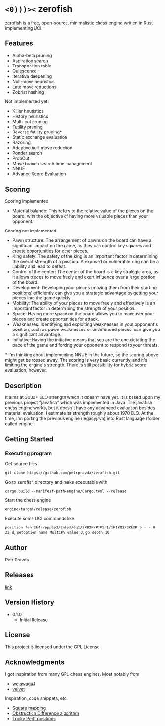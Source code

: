 # `<0)))><`   zerofish

zerofish is a free, open-source, minimalistic chess engine written in Rust implementing UCI.

## Features
* Alpha-beta pruning
* Aspiration search
* Transposition table
* Quiescence
* Iterative deepening
* Null-move heuristics
* Late move reductions
* Zobrist hashing

Not implemented yet:
* Killer heuristics
* History heuristics
* Multi-cut pruning
* Futility pruning
* Reverse futility pruning* 
* Static exchange evaluation
* Razoring
* Adaptive null-move reduction
* Ponder search
* ProbCut
* Move branch search time management
* NNUE
* Advance Score Evaluation

## Scoring
Scoring implemented
* Material balance: This refers to the relative value of the pieces on the board, with the objective of having more valuable pieces than your opponent.

Scoring not implemented
* Pawn structure: The arrangement of pawns on the board can have a significant impact on the game, as they can control key squares and create opportunities for other pieces.
* King safety: The safety of the king is an important factor in determining the overall strength of a position. A exposed or vulnerable king can be a liability and lead to defeat.
* Control of the center: The center of the board is a key strategic area, as it allows pieces to move freely and exert influence over a large portion of the board.
* Development: Developing your pieces (moving them from their starting positions) efficiently can give you a strategic advantage by getting your pieces into the game quickly.
* Mobility: The ability of your pieces to move freely and effectively is an important factor in determining the strength of your position.
* Space: Having more space on the board allows you to maneuver your pieces and create opportunities for attack.
* Weaknesses: Identifying and exploiting weaknesses in your opponent's position, such as pawn weaknesses or undefended pieces, can give you a significant advantage.
* Initiative: Having the initiative means that you are the one dictating the pace of the game and forcing your opponent to respond to your threats.

\* I'm thinking about implementing NNUE in the future, so the scoring above might get be tossed away.
The scoring is very basic currently, and it's limiting the engine's strength. There is still possibility for hybrid score evaluation, however.

## Description

It aims at 3000+ ELO strength which it doesn't have yet.
It is based upon my previous project "javafish" which was implemented in Java. The javafish chess engine works, but it doesn't have any advanced evaluation besides material evaluation. I estimate its strength roughly about 1970 ELO.
At the time, I'm porting the previous engine (legacyjava) into Rust language (folder called engine).

## Getting Started

### Executing program

Get source files
```
git clone https://github.com/petrpravda/zerofish.git
```

Go to zerofish directory and make executable with
```
cargo build --manifest-path=engine/Cargo.toml --release
```

Start the chess engine
```
engine/target/release/zerofish
```

Execute some UCI commands like

`position fen 2k4r/ppp2p2/2nbp3/6q1/3PB2P/P3P1r1/1P1BQ3/2KR3R b - - 0 22`, `d`, `setoption name MultiPV value 3`, `go depth 10`

## Author

Petr Pravda  

## Releases 
[link](https://github.com/petrpravda/zerofish/releases/)

## Version History

* 0.1.0
    * Initial Release

## License

This project is licensed under the GPL License

## Acknowledgments

I got inspiration from many GPL chess engines. Most notably from
* [weiawagaJ](https://github.com/Heiaha/WeiawagaJ)
* [velvet](https://github.com/mhonert/velvet-chess)


Inspiration, code snippets, etc.
* [Square mapping](https://www.chessprogramming.org/Square_Mapping_Considerations)
* [Obstruction Difference algorithm](https://www.chessprogramming.org/Obstruction_Difference)
* [Tricky Perft positions](http://www.talkchess.com/forum3/viewtopic.php?t=47318)
